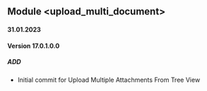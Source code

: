 ## Module <upload_multi_document>

#### 31.01.2023
#### Version 17.0.1.0.0
##### ADD
- Initial commit for Upload Multiple Attachments From Tree View


